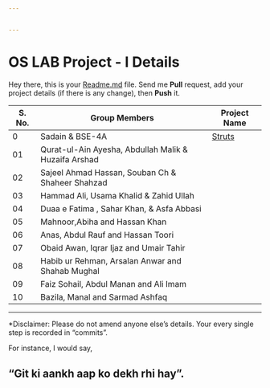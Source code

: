 ```yaml
---


---
```


<h1 id="os-lab-project---i-details">OS LAB Project - I Details</h1>
<p>Hey there, this is your <a href="http://Readme.md">Readme.md</a> file. Send me <strong>Pull</strong> request, add your project details (if there is any change), then <strong>Push</strong> it.</p>

<table>
<thead>
<tr>
<th>S. No.</th>
<th>Group Members</th>
<th>Project Name</th>
</tr>
</thead>
<tbody>
<tr>
<td>0</td>
<td>Sadain & BSE-4A</td>
<td><a href="https://github.com/sadainiqrar/struts">Struts</a></td>
</tr>
<td>01</td>
<td>Qurat-ul-Ain Ayesha, Abdullah Malik &amp; Huzaifa Arshad</td>
<td></td>
</tr>
<tr>
<td>02</td>
<td>Sajeel Ahmad Hassan, Souban Ch &amp; Shaheer Shahzad</td>
<td></td>
</tr>
<tr>
<td>03</td>
<td>Hammad Ali, Usama Khalid &amp; Zahid Ullah</td>
<td></td>
</tr>
<tr>
<td>04</td>
<td>Duaa e Fatima , Sahar Khan, &amp; Asfa Abbasi</td>
<td></td>
</tr>
<tr>
<td>05</td>
<td>Mahnoor,Abiha and Hassan Khan</td>
<td></td>
</tr>
<tr>
<td>06</td>
<td>Anas, Abdul Rauf and Hassan Toori</td>
<td></td>
</tr>
<tr>
<td>07</td>
<td>Obaid Awan, Iqrar Ijaz and Umair Tahir</td>
<td></td>
</tr>
<tr>
<td>08</td>
<td>Habib ur Rehman, Arsalan Anwar and Shahab Mughal</td>
<td></td>
</tr>
<tr>
<td>09</td>
<td>Faiz Sohail, Abdul Manan and Ali Imam</td>
<td></td>
</tr>
<tr>
<td>10</td>
<td>Bazila, Manal and Sarmad Ashfaq</td>
<td></td>
</tr>
<tr>
</tbody>
</table><hr>
<p>*Disclaimer: Please do not amend anyone else’s details. Your every single step is recorded in “commits”.</p>
<p>For instance, I would say,</p>
<h2 id="git-ki-aankh-aap-ko-dekh-rhi-hay.">“Git ki aankh aap ko dekh rhi hay”.</h2>
